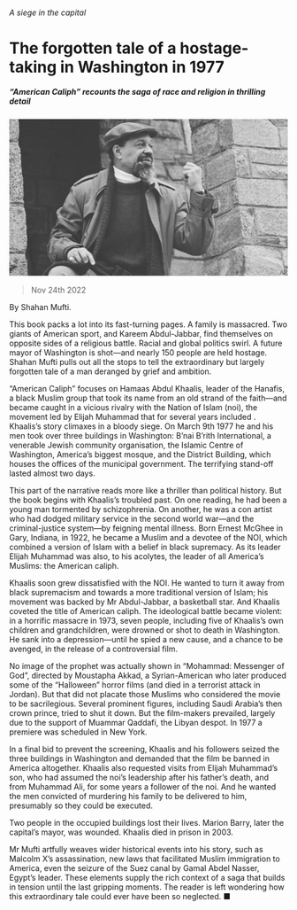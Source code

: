 ###### A siege in the capital

# The forgotten tale of a hostage-taking in Washington in 1977 

##### “American Caliph” recounts the saga of race and religion in thrilling detail 

![image](images/20221126_CUP505.jpg) 

> Nov 24th 2022 

 By Shahan Mufti. 

This book packs a lot into its fast-turning pages. A family is massacred. Two giants of American sport,  and Kareem Abdul-Jabbar, find themselves on opposite sides of a religious battle. Racial and global politics swirl. A future mayor of Washington is shot—and nearly 150 people are held hostage. Shahan Mufti pulls out all the stops to tell the extraordinary but largely forgotten tale of a man deranged by grief and ambition.

“American Caliph” focuses on Hamaas Abdul Khaalis, leader of the Hanafis, a black Muslim group that took its name from an old strand of the faith—and became caught in a vicious rivalry with the Nation of Islam (noi), the movement led by Elijah Muhammad that for several years included . Khaalis’s story climaxes in a bloody siege. On March 9th 1977 he and his men took over three buildings in Washington: B’nai B’rith International, a venerable Jewish community organisation, the Islamic Centre of Washington, America’s biggest mosque, and the District Building, which houses the offices of the municipal government. The terrifying stand-off lasted almost two days. 

This part of the narrative reads more like a thriller than political history. But the book begins with Khaalis’s troubled past. On one reading, he had been a young man tormented by schizophrenia. On another, he was a con artist who had dodged military service in the second world war—and the criminal-justice system—by feigning mental illness. Born Ernest McGhee in Gary, Indiana, in 1922, he became a Muslim and a devotee of the NOI, which combined a version of Islam with a belief in black supremacy. As its leader Elijah Muhammad was also, to his acolytes, the leader of all America’s Muslims: the American caliph.

Khaalis soon grew dissatisfied with the NOI. He wanted to turn it away from black supremacism and towards a more traditional version of Islam; his movement was backed by Mr Abdul-Jabbar, a basketball star. And Khaalis coveted the title of American caliph. The ideological battle became violent: in a horrific massacre in 1973, seven people, including five of Khaalis’s own children and grandchildren, were drowned or shot to death in Washington. He sank into a depression—until he spied a new cause, and a chance to be avenged, in the release of a controversial film.

No image of the prophet was actually shown in “Mohammad: Messenger of God”, directed by Moustapha Akkad, a Syrian-American who later produced some of the “Halloween” horror films (and died in a terrorist attack in Jordan). But that did not placate those Muslims who considered the movie to be sacrilegious. Several prominent figures, including Saudi Arabia’s then crown prince, tried to shut it down. But the film-makers prevailed, largely due to the support of Muammar Qaddafi, the Libyan despot. In 1977 a premiere was scheduled in New York.

In a final bid to prevent the screening, Khaalis and his followers seized the three buildings in Washington and demanded that the film be banned in America altogether. Khaalis also requested visits from Elijah Muhammad’s son, who had assumed the noi’s leadership after his father’s death, and from Muhammad Ali, for some years a follower of the noi. And he wanted the men convicted of murdering his family to be delivered to him, presumably so they could be executed.

Two people in the occupied buildings lost their lives. Marion Barry, later the capital’s mayor, was wounded. Khaalis died in prison in 2003.

Mr Mufti artfully weaves wider historical events into his story, such as Malcolm X’s assassination, new laws that facilitated Muslim immigration to America, even the seizure of the Suez canal by Gamal Abdel Nasser, Egypt’s leader. These elements supply the rich context of a saga that builds in tension until the last gripping moments. The reader is left wondering how this extraordinary tale could ever have been so neglected. ■


